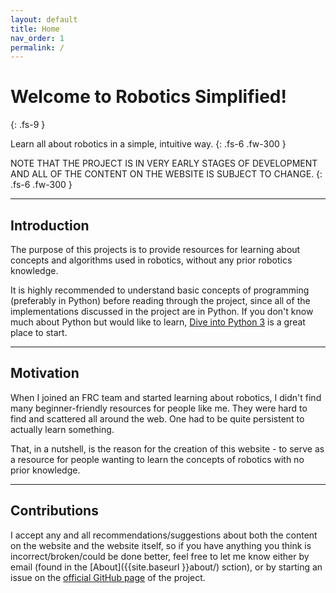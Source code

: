 ```yaml
---
layout: default
title: Home
nav_order: 1
permalink: /
---
```



# Welcome to Robotics Simplified!
{: .fs-9 }

Learn all about robotics in a simple, intuitive way.
{: .fs-6 .fw-300 }

NOTE THAT THE PROJECT IS IN VERY EARLY STAGES OF DEVELOPMENT AND ALL OF THE CONTENT ON THE WEBSITE IS SUBJECT TO CHANGE.
{: .fs-6 .fw-300 }

---

## Introduction
The purpose of this projects is to provide resources for learning about concepts and algorithms used in robotics, without any prior robotics knowledge.

It is highly recommended to understand basic concepts of programming (preferably in Python) before reading through the project, since all of the implementations discussed in the project are in Python. If you don't know much about Python but would like to learn, [Dive into Python 3](http://histo.ucsf.edu/BMS270/diveintopython3-r802.pdf) is a great place to start.

---

## Motivation
When I joined an FRC team and started learning about robotics, I didn't find many beginner-friendly resources for people like me. They were hard to find and scattered all around the web. One had to be quite persistent to actually learn something.

That, in a nutshell, is the reason for the creation of this website - to serve as a resource for people wanting to learn the concepts of robotics with no prior knowledge.

---

## Contributions
I accept any and all recommendations/suggestions about both the content on the website and the website itself, so if you have anything you think is incorrect/broken/could be done better, feel free to let me know either by email (found in the [About]({{site.baseurl }}about/) sction), or by starting an issue on the [official GitHub page](https://github.com/xiaoxiae/Robotics-Simplified) of the project.
